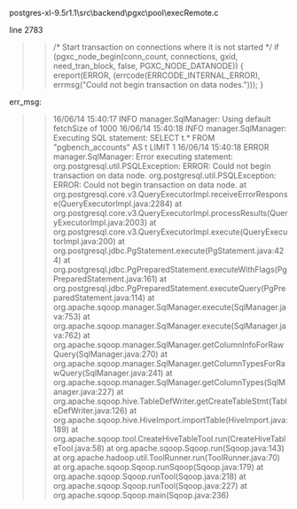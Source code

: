 postgres-xl-9.5r1.1\src\backend\pgxc\pool\execRemote.c

line 2783
>> /* Start transaction on connections where it is not started */
	if (pgxc_node_begin(conn_count, connections, gxid, need_tran_block, false, PGXC_NODE_DATANODE))
	{
		ereport(ERROR,
				(errcode(ERRCODE_INTERNAL_ERROR),
				 errmsg("Could not begin transaction on data nodes.")));
	}





err_msg:
  >> 16/06/14 15:40:17 INFO manager.SqlManager: Using default fetchSize of 1000
16/06/14 15:40:18 INFO manager.SqlManager: Executing SQL statement: SELECT t.* FROM "pgbench_accounts" AS t LIMIT 1
16/06/14 15:40:18 ERROR manager.SqlManager: Error executing statement: org.postgresql.util.PSQLException: ERROR: Could not begin transaction on data node.
org.postgresql.util.PSQLException: ERROR: Could not begin transaction on data node.
        at org.postgresql.core.v3.QueryExecutorImpl.receiveErrorResponse(QueryExecutorImpl.java:2284)
        at org.postgresql.core.v3.QueryExecutorImpl.processResults(QueryExecutorImpl.java:2003)
        at org.postgresql.core.v3.QueryExecutorImpl.execute(QueryExecutorImpl.java:200)
        at org.postgresql.jdbc.PgStatement.execute(PgStatement.java:424)
        at org.postgresql.jdbc.PgPreparedStatement.executeWithFlags(PgPreparedStatement.java:161)
        at org.postgresql.jdbc.PgPreparedStatement.executeQuery(PgPreparedStatement.java:114)
        at org.apache.sqoop.manager.SqlManager.execute(SqlManager.java:753)
        at org.apache.sqoop.manager.SqlManager.execute(SqlManager.java:762)
        at org.apache.sqoop.manager.SqlManager.getColumnInfoForRawQuery(SqlManager.java:270)
        at org.apache.sqoop.manager.SqlManager.getColumnTypesForRawQuery(SqlManager.java:241)
        at org.apache.sqoop.manager.SqlManager.getColumnTypes(SqlManager.java:227)
        at org.apache.sqoop.hive.TableDefWriter.getCreateTableStmt(TableDefWriter.java:126)
        at org.apache.sqoop.hive.HiveImport.importTable(HiveImport.java:189)
        at org.apache.sqoop.tool.CreateHiveTableTool.run(CreateHiveTableTool.java:58)
        at org.apache.sqoop.Sqoop.run(Sqoop.java:143)
        at org.apache.hadoop.util.ToolRunner.run(ToolRunner.java:70)
        at org.apache.sqoop.Sqoop.runSqoop(Sqoop.java:179)
        at org.apache.sqoop.Sqoop.runTool(Sqoop.java:218)
        at org.apache.sqoop.Sqoop.runTool(Sqoop.java:227)
        at org.apache.sqoop.Sqoop.main(Sqoop.java:236)




